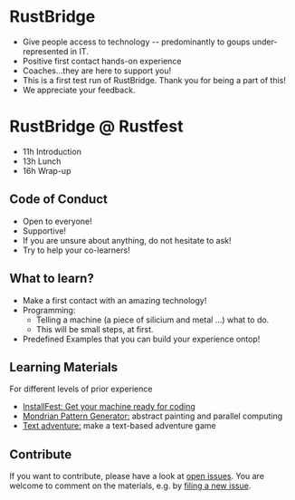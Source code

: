 
RustBridge
==========
* Give people access to technology -- predominantly to goups under-represented in IT.
* Positive first contact hands-on experience
* Coaches...they are here to support you!
* This is a first test run of RustBridge. Thank you for being a part of this! 
* We appreciate your feedback.

RustBridge @ Rustfest
=====================

* 11h Introduction
* 13h Lunch
* 16h Wrap-up

Code of Conduct
---------------
* Open to everyone!
* Supportive!
* If you are unsure about anything, do not hesitate to ask!
* Try to help your co-learners!

What to learn?
----------------
* Make a first contact with an amazing technology!
* Programming: 
    * Telling a machine (a piece of silicium and metal ...) what to do.
    * This will be small steps, at first.
* Predefined Examples that you can build your experience ontop!

Learning Materials 
--------------------
For different levels of prior experience
* [InstallFest: Get your machine ready for coding](https://github.com/rust-community/rustbridge/blob/master/workshops/src/installfest/user-guide.md)
* [Mondrian Pattern Generator:](https://github.com/rust-community/rustbridge/tree/master/workshops/src/mondrian-pattern) abstract painting and parallel computing
* [Text adventure:](https://github.com/rust-community/rustbridge/tree/master/workshops/src/textadventure) make a text-based adventure game


Contribute
----------

If you want to contribute, please have a look at [open issues](https://github.com/rust-community/rustbridge/issues). You are welcome to comment on the materials, e.g. by [filing a new issue](https://github.com/rust-community/rustbridge/issues/new).
